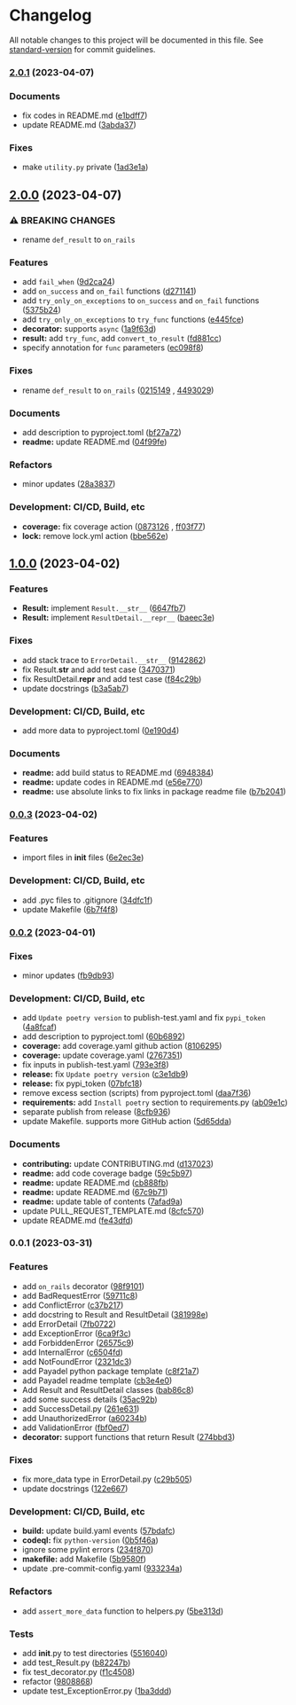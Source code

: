 # Changelog

All notable changes to this project will be documented in this file. See [standard-version](https://github.com/conventional-changelog/standard-version) for commit guidelines.

### [2.0.1](https://github.com/Payadel/on_rails/compare/v2.0.0...v2.0.1) (2023-04-07)


### Documents

* fix codes in README.md ([e1bdff7](https://github.com/Payadel/on_rails/commit/e1bdff7b80b38f9b737f8284e506dbdfd3fcd21b))
* update README.md ([3abda37](https://github.com/Payadel/on_rails/commit/3abda3707a281f557337ca8a858bbb4d7666ea5f))


### Fixes

* make `utility.py` private ([1ad3e1a](https://github.com/Payadel/on_rails/commit/1ad3e1a2a334bf74868cfb0b7bd6d49fd5ad2abc))

## [2.0.0](https://github.com/Payadel/on_rails/compare/v1.0.0...v2.0.0) (2023-04-07)

### ⚠ BREAKING CHANGES

* rename `def_result` to `on_rails`

### Features

* add `fail_when` ([9d2ca24](https://github.com/Payadel/on_rails/commit/9d2ca24f6bd55abc1d260d13b38de9d5aaeb9c2e))
* add `on_success` and `on_fail`
  functions ([d271141](https://github.com/Payadel/on_rails/commit/d271141d7016340a13e5cee5ff5d4ddd0e5396e0))
* add `try_only_on_exceptions` to `on_success` and `on_fail`
  functions ([5375b24](https://github.com/Payadel/on_rails/commit/5375b242c7d70ad988aa975020c249c7e83530db))
* add `try_only_on_exceptions` to `try_func`
  functions ([e445fce](https://github.com/Payadel/on_rails/commit/e445fce9fd90cad20f2378d4f85041b35f0c753a))
* **decorator:**
  supports `async` ([1a9f63d](https://github.com/Payadel/on_rails/commit/1a9f63dea611fbad8847cf7f4545be17d097235c))
* **result:** add `try_func`,
  add `convert_to_result` ([fd881cc](https://github.com/Payadel/on_rails/commit/fd881ccb9609732de41f59e1978aa0d43e1689d0))
* specify annotation for `func`
  parameters ([ec098f8](https://github.com/Payadel/on_rails/commit/ec098f8a3bda2178866fe6eb4900809c52a5bace))

### Fixes

* rename `def_result`
  to `on_rails` ([0215149](https://github.com/Payadel/on_rails/commit/0215149daad051e4459b4038b1e708e634e94275)
  , [4493029](https://github.com/Payadel/on_rails/commit/449302978795bacd12af2a963bab5084211df67e))

### Documents

* add description to
  pyproject.toml ([bf27a72](https://github.com/Payadel/on_rails/commit/bf27a723a17f4425d4bb5482f69c117a1a8cffc6))
* **readme:** update
  README.md ([04f99fe](https://github.com/Payadel/on_rails/commit/04f99fe64b98ac74e31280b29bb8b26f8a47fe25))

### Refactors

* minor updates ([28a3837](https://github.com/Payadel/on_rails/commit/28a38374cf942ded3ece3e43422aa42ffefe36c1))

### Development: CI/CD, Build, etc

* **coverage:** fix coverage
  action ([0873126](https://github.com/Payadel/on_rails/commit/0873126de8ba676b56ddac33415faabffa7bff68)
  , [ff03f77](https://github.com/Payadel/on_rails/commit/ff03f7791cc67b651602da085ef44f38a746bddf))
* **lock:** remove lock.yml
  action ([bbe562e](https://github.com/Payadel/on_rails/commit/bbe562e77da1b31c32fdf0858574e1a638ec73fb))

## [1.0.0](https://github.com/Payadel/on_rails/compare/v0.0.3...v1.0.0) (2023-04-02)

### Features

* **Result:**
  implement `Result.__str__` ([6647fb7](https://github.com/Payadel/on_rails/commit/6647fb7b4904fbe6ffe40eaf0158870823400953))
* **Result:**
  implement `ResultDetail.__repr__` ([baeec3e](https://github.com/Payadel/on_rails/commit/baeec3ecf13898e34add5a27a3dd3047a61cb7e7))

### Fixes

* add stack trace
  to `ErrorDetail.__str__` ([9142862](https://github.com/Payadel/on_rails/commit/91428625c6e1d35b6e1dc2e59488556e2e810649))
* fix Result.__str__ and add test
  case ([3470371](https://github.com/Payadel/on_rails/commit/3470371dcca4efa3418cc7b83f912c750e612bb1))
* fix ResultDetail.__repr__ and add test
  case ([f84c29b](https://github.com/Payadel/on_rails/commit/f84c29b717fd471ab4acaf73a6f25b4deee52f0f))
* update docstrings ([b3a5ab7](https://github.com/Payadel/on_rails/commit/b3a5ab7393e22450c63931d753ec422aceb2c836))

### Development: CI/CD, Build, etc

* add more data to
  pyproject.toml ([0e190d4](https://github.com/Payadel/on_rails/commit/0e190d4101994de46a6e9e5aab968001c4af32d2))

### Documents

* **readme:** add build status to
  README.md ([6948384](https://github.com/Payadel/on_rails/commit/6948384dfe60584ea2c1f308f19dfdaae6396d38))
* **readme:** update codes in
  README.md ([e56e770](https://github.com/Payadel/on_rails/commit/e56e7709b127e105df41ebad1d0382d6c7dc0d38))
* **readme:** use absolute links to fix links in package readme
  file ([b7b2041](https://github.com/Payadel/on_rails/commit/b7b204129d25b4bdd802b2eecf7c980061992617))

### [0.0.3](https://github.com/Payadel/on_rails/compare/v0.0.2...v0.0.3) (2023-04-02)

### Features

* import files in __init__
  files ([6e2ec3e](https://github.com/Payadel/on_rails/commit/6e2ec3e25ac9d193699702f08ca7cffbcf2dddf2))

### Development: CI/CD, Build, etc

* add .pyc files to
  .gitignore ([34dfc1f](https://github.com/Payadel/on_rails/commit/34dfc1f7b0b7517fbb5caf6716ffae21ca63ff31))
* update Makefile ([6b7f4f8](https://github.com/Payadel/on_rails/commit/6b7f4f8f1d1e68a001c0f3f8f9ac36ce328a500d))

### [0.0.2](https://github.com/Payadel/on_rails/compare/v0.0.1...v0.0.2) (2023-04-01)

### Fixes

* minor updates ([fb9db93](https://github.com/Payadel/on_rails/commit/fb9db937deab11535adf95867ef5bb97e11bda39))

### Development: CI/CD, Build, etc

* add `Update poetry version` to publish-test.yaml and
  fix `pypi_token` ([4a8fcaf](https://github.com/Payadel/on_rails/commit/4a8fcaf099bdd937e9dae7a9af01dffa0fd72f7f))
* add description to
  pyproject.toml ([60b6892](https://github.com/Payadel/on_rails/commit/60b689217b484a4e95079f401252d1366ab47bca))
* **coverage:** add coverage.yaml github
  action ([8106295](https://github.com/Payadel/on_rails/commit/8106295f21b44274b0456b53060cc068d7af71eb))
* **coverage:** update
  coverage.yaml ([2767351](https://github.com/Payadel/on_rails/commit/2767351ebf63f9a93c52199cbfe9648035c052c3))
* fix inputs in
  publish-test.yaml ([793e3f8](https://github.com/Payadel/on_rails/commit/793e3f8df92aa8a62e10f426c7918e27acd77624))
* **release:**
  fix `Update poetry version` ([c3e1db9](https://github.com/Payadel/on_rails/commit/c3e1db9e624875db89941e0a2558bc6324e177f5))
* **release:** fix
  pypi_token ([07bfc18](https://github.com/Payadel/on_rails/commit/07bfc1805d4080f5889b4a03dec9355b63412baf))
* remove excess section (scripts) from
  pyproject.toml ([daa7f36](https://github.com/Payadel/on_rails/commit/daa7f366764d855a711541b94058b20a4dcb5eb0))
* **requirements:** add `Install poetry` section to
  requirements.py ([ab09e1c](https://github.com/Payadel/on_rails/commit/ab09e1cb9e1fd0f7646aa4e839d7f6b271669a90))
* separate publish from
  release ([8cfb936](https://github.com/Payadel/on_rails/commit/8cfb9360b0409104891965da90361f0ad01a0557))
* update Makefile. supports more GitHub
  action ([5d65dda](https://github.com/Payadel/on_rails/commit/5d65ddad8ae119c5bde394c35ffd7a627ee10ce2))

### Documents

* **contributing:** update
  CONTRIBUTING.md ([d137023](https://github.com/Payadel/on_rails/commit/d1370237a0939c6dd57c1adec63072cee42fd0fb))
* **readme:** add code coverage
  badge ([59c5b97](https://github.com/Payadel/on_rails/commit/59c5b97d0f306501139e58b7be8a13ff368aa39d))
* **readme:** update
  README.md ([cb888fb](https://github.com/Payadel/on_rails/commit/cb888fbff103581b6b327efdc3acb5de086d6347))
* **readme:** update
  README.md ([67c9b71](https://github.com/Payadel/on_rails/commit/67c9b717f3b5296419386498f81fac0a6cccb01e))
* **readme:** update table of
  contents ([7afad9a](https://github.com/Payadel/on_rails/commit/7afad9addb9e31988271e89a2d2b7220418c381c))
* update
  PULL_REQUEST_TEMPLATE.md ([8cfc570](https://github.com/Payadel/on_rails/commit/8cfc570444fe4abc0d94570e64833f7d3902f23d))
* update README.md ([fe43dfd](https://github.com/Payadel/on_rails/commit/fe43dfd42028f028603f6de3de5df9375623b392))

### 0.0.1 (2023-03-31)

### Features

* add `on_rails`
  decorator ([98f9101](https://github.com/Payadel/on_rails/commit/98f91010c58f093596d4c9017a1680c34ba6a665))
* add BadRequestError ([59711c8](https://github.com/Payadel/on_rails/commit/59711c821cba16527c7654d34a5a7d8c90d745e2))
* add ConflictError ([c37b217](https://github.com/Payadel/on_rails/commit/c37b217ed2934fe38fae44d8fda5b885e7c52c48))
* add docstring to Result and
  ResultDetail ([381998e](https://github.com/Payadel/on_rails/commit/381998e7281e0ead1f7707215e7d28569d792d29))
* add ErrorDetail ([7fb0722](https://github.com/Payadel/on_rails/commit/7fb072264a37473ef02d5be459ad94bf320d0e48))
* add ExceptionError ([6ca9f3c](https://github.com/Payadel/on_rails/commit/6ca9f3cd57c83107a87ede7d5c97a204aa89a2e6))
* add ForbiddenError ([26575c9](https://github.com/Payadel/on_rails/commit/26575c9ef0b9dbf693a718b9c893c0418a7bd38c))
* add InternalError ([c6504fd](https://github.com/Payadel/on_rails/commit/c6504fdb236cd6a8264648e5e2ff4f60c0cfd1f2))
* add NotFoundError ([2321dc3](https://github.com/Payadel/on_rails/commit/2321dc3b7114aa10872d72536d0d0469f106c2f3))
* add Payadel python package
  template ([c8f21a7](https://github.com/Payadel/on_rails/commit/c8f21a7394309263b6c74f858e946158b26f8d0b))
* add Payadel readme
  template ([cb3e4e0](https://github.com/Payadel/on_rails/commit/cb3e4e0ba5559b2ca1756f4c1acb1cb6bfb36d20))
* Add Result and ResultDetail
  classes ([bab86c8](https://github.com/Payadel/on_rails/commit/bab86c8ab932e874266680c093cebcb3aa7dfffe))
* add some success
  details ([35ac92b](https://github.com/Payadel/on_rails/commit/35ac92b91c7329be0f51409f7c03055ca7e56dd3))
* add SuccessDetail.py ([261e631](https://github.com/Payadel/on_rails/commit/261e6313448dc3aa824e8bbe3d82fbaf9af3b21a))
* add UnauthorizedError ([a60234b](https://github.com/Payadel/on_rails/commit/a60234b16708c73d8e5041cd2e24dd825711fe00))
* add ValidationError ([fbf0ed7](https://github.com/Payadel/on_rails/commit/fbf0ed799f0effd6fa614f8df8402665c22d029d))
* **decorator:** support functions that return
  Result ([274bbd3](https://github.com/Payadel/on_rails/commit/274bbd33f478390a962160ea1dbee8b31f1c6a3c))

### Fixes

* fix more_data type in
  ErrorDetail.py ([c29b505](https://github.com/Payadel/on_rails/commit/c29b505c1dc7b5fa52985cb798fdde3d27afe75b))
* update docstrings ([122e667](https://github.com/Payadel/on_rails/commit/122e6673f5da26a01c6bc80aee8f0543448c02ca))

### Development: CI/CD, Build, etc

* **build:** update build.yaml
  events ([57bdafc](https://github.com/Payadel/on_rails/commit/57bdafc6876c5a2396262e5a03ef6d465c7836a3))
* **codeql:**
  fix `python-version` ([0b5f46a](https://github.com/Payadel/on_rails/commit/0b5f46ac51793773c25d0ae1d834148294256113))
* ignore some pylint
  errors ([234f870](https://github.com/Payadel/on_rails/commit/234f870c6fe585aa0d466cecda9f306e57306676))
* **makefile:** add
  Makefile ([5b9580f](https://github.com/Payadel/on_rails/commit/5b9580fbee927eda7e22508313e02b8233b55f63))
* update
  .pre-commit-config.yaml ([933234a](https://github.com/Payadel/on_rails/commit/933234ad0940d1fe37b708a7bcfa84cbc3644ab5))

### Refactors

* add `assert_more_data` function to
  helpers.py ([5be313d](https://github.com/Payadel/on_rails/commit/5be313d42a9ccda9aa9002e8261def3d9f6d45d0))

### Tests

* add __init__.py to test
  directories ([5516040](https://github.com/Payadel/on_rails/commit/5516040dd9f0e7f45f9adb04bcf56ac824cff356))
* add test_Result.py ([b82247b](https://github.com/Payadel/on_rails/commit/b82247b7dc1a703f28876a790c792bd6ec21aa39))
* fix test_decorator.py ([f1c4508](https://github.com/Payadel/on_rails/commit/f1c4508fdf4bb971c3f371a56140203f081904ce))
* refactor ([9808868](https://github.com/Payadel/on_rails/commit/98088680a55a64d2189dada04d44de75809a05cc))
* update
  test_ExceptionError.py ([1ba3ddd](https://github.com/Payadel/on_rails/commit/1ba3dddb9d8bd39fdc64b1cb8940fa785ae8582a))
